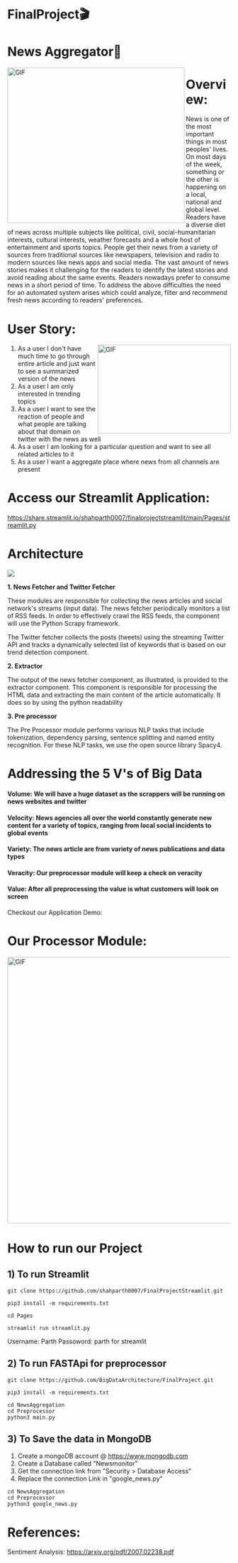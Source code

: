 # FinalProject🎬
# News Aggregator📰 
<img align="left" alt="GIF" src="https://github.com/BigDataArchitecture/FinalProject/blob/main/Images/news_page.gif" width="400" height="350" />

# Overview:
News is one of the most important things in most peoples' lives. On most days of the week, something or the other is happening on a local, national and global level. Readers have a diverse diet of news across multiple subjects like political, civil, social-humanitarian interests, cultural interests, weather forecasts and a whole host of entertainment and sports topics. People get their news from a variety of sources from traditional sources like newspapers, television and radio to modern sources like news apps and social media. The vast amount of news stories makes it challenging for the readers to identify the latest stories and avoid reading about the same events. Readers nowadays prefer to consume news in a short period of time. To address the above difficulties the need for an automated system arises which could analyze, filter and recommend fresh news according to readers' preferences.

# User Story:
<img align="right" alt="GIF" src="https://github.com/BigDataArchitecture/FinalProject/blob/main/Images/user_story.jpeg" width="300" height="200" />

1. As a user I don't have much time to go through entire article and just want to see a summarized version of the news
2. As a user I am only interested in trending topics
3. As a user I want to see the reaction of people and what people are talking about that domain on twitter with the news as well
4. As a user I am looking for a particular question and want to see all related articles to it
5. As a user I want a aggregate place where news from all channels are present

# Access our Streamlit Application:

https://share.streamlit.io/shahparth0007/finalprojectstreamlit/main/Pages/streamlit.py

# Architecture
<img src= https://github.com/BigDataArchitecture/FinalProject/blob/main/Images/architecture.png />

**1. News Fetcher and Twitter Fetcher**

These modules are responsible for collecting the news articles and social network's streams (input data). The news fetcher periodically monitors a list of RSS feeds. In order to effectively crawl the RSS feeds, the component will use the Python Scrapy framework.

The Twitter fetcher collects the posts (tweets) using the streaming Twitter API and tracks a dynamically selected list of keywords that is based on our trend detection component.

**2. Extractor**

The output of the news fetcher component, as illustrated, is provided to the extractor component. This component is responsible for processing the HTML data and extracting the main content of the article automatically. It does so by using the python readability

**3. Pre processor**

The Pre Processor module performs various NLP tasks that include tokenization, dependency parsing, sentence splitting and named entity recognition. For these NLP tasks, we use the open source library Spacy4.


 # Addressing the 5 V's of Big Data
#### Volume: We will have a huge dataset as the scrappers will be running on news websites and twitter

#### Velocity: News agencies all over the world constantly generate new content for a variety of topics, ranging from local social incidents to global events

#### Variety: The news article are from variety of news publications and data types

#### Veracity: Our preprocessor module will keep a check on veracity

#### Value: After all preprocessing the value is what customers will look on screen


Checkout our Application Demo: 


 # Our Processor Module:
 <img alt="GIF" src="Images/Processor_module.jpg" width="1000" height="600" />
 
 
 # How to run our Project
 
 ## 1) To run Streamlit
 
 ```
 git clone https://github.com/shahparth0007/FinalProjectStreamlit.git
 
 pip3 install -m requirements.txt
 
 cd Pages
 
 streamlit run streamlit.py
 ```
 
 Username: Parth Passoword: parth for streamlit 
 ## 2) To run FASTApi for preprocessor
 
 ```
 git clone https://github.com/BigDataArchitecture/FinalProject.git
 
 pip3 install -m requirements.txt
 
 cd NewsAggregation
 cd Preprocessor
 python3 main.py
 
 ```
  ## 3) To Save the data in MongoDB 
  
  1) Create a mongoDB account @ https://www.mongodb.com
  2) Create a Database called "Newsmonitor"
  3) Get the connection link from "Security > Database Access"
  4) Replace the connection Link in "google_news.py"
 ``` 
 cd NewsAggregation
 cd Preprocessor
 python3 google_news.py
 ```
 
 
 
 
 
 # References:
 Sentiment Analysis: https://arxiv.org/pdf/2007.02238.pdf
 
 
